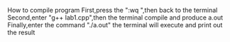 How to compile program
First,press the ":wq ",then back to the terminal
Second,enter "g++ lab1.cpp",then the terminal compile and produce a.out
Finally,enter the command "./a.out" the terminal will execute and print out the result
